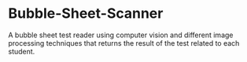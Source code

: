 # Bubble-Sheet-Scanner
A bubble sheet test reader using computer vision and different image processing techniques that returns the result of the test related to each student.
